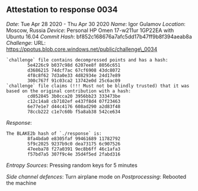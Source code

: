 Attestation to response 0034
----------------------------

*Date*: Tue Apr 28 2020 - Thu Apr 30 2020
*Name*: Igor Gulamov
*Location*: Moscow, Russia
*Device*: Personal HP Omen 17-w211ur 1GP22EA with Ubuntu 16.04
*Commit Hash*: bf852c168676a7afc5dd17b47ff9b8f394aeab8a
*Challenge*:
URL: https://ppotus.blob.core.windows.net/public/challenge\_0034

```
`challenge` file contains decompressed points and has a hash:
        5e4226c9 b037c98d 6207ee8f 8056c651
        d3686215 74dcf7ac 67cf6908 43dc8072
        4f8c8f62 7d3a0e33 4d82934e 24d17e89
        300c767f 91c03ca2 13742e0d 25c6ac09
`challenge` file claims (!!! Must not be blindly trusted) that it was based on the original contribution with a hash:
        cd052845 3b0cca20 3956bb23 333473be
        c12c14a8 cb7102ef e437f8d4 07f23463
        6e77e1e7 d44c4176 608ad290 a2d83f48
        78ccb222 c1e7c60b f5a8ab38 542ce634
```

*Response*:
```
The BLAKE2b hash of `./response` is:
        8fa4bda0 e8305faf 99461689 11782792
        5f9c2025 9237b9c0 dea73175 6c907526
        47eeba78 f27a0391 9ec8b6ff 46c1afa3
        f57bd7a5 307f9c4e 35d4f5ed 2fabd316
```


*Entropy Sources*:
Pressing random keys for 5 minutes

*Side channel defences*: Turn airplane mode on
*Postprocessing*: 
Rebooted the machine


